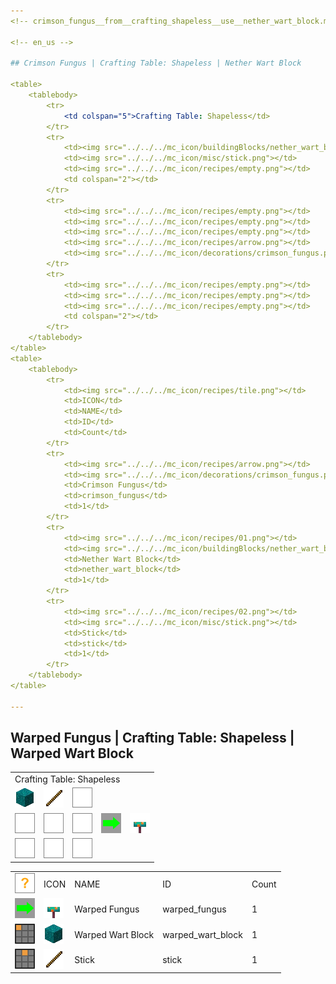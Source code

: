 ```yaml
---
<!-- crimson_fungus__from__crafting_shapeless__use__nether_wart_block.md -->

<!-- en_us -->

## Crimson Fungus | Crafting Table: Shapeless | Nether Wart Block

<table>
	<tablebody>
		<tr>
			<td colspan="5">Crafting Table: Shapeless</td>
		</tr>
		<tr>
			<td><img src="../../../mc_icon/buildingBlocks/nether_wart_block.png"></td>
			<td><img src="../../../mc_icon/misc/stick.png"></td>
			<td><img src="../../../mc_icon/recipes/empty.png"></td>
			<td colspan="2"></td>
		</tr>
		<tr>
			<td><img src="../../../mc_icon/recipes/empty.png"></td>
			<td><img src="../../../mc_icon/recipes/empty.png"></td>
			<td><img src="../../../mc_icon/recipes/empty.png"></td>
			<td><img src="../../../mc_icon/recipes/arrow.png"></td>
			<td><img src="../../../mc_icon/decorations/crimson_fungus.png"></td>
		</tr>
		<tr>
			<td><img src="../../../mc_icon/recipes/empty.png"></td>
			<td><img src="../../../mc_icon/recipes/empty.png"></td>
			<td><img src="../../../mc_icon/recipes/empty.png"></td>
			<td colspan="2"></td>
		</tr>
	</tablebody>
</table>
<table>
	<tablebody>
		<tr>
			<td><img src="../../../mc_icon/recipes/tile.png"></td>
			<td>ICON</td>
			<td>NAME</td>
			<td>ID</td>
			<td>Count</td>
		</tr>
		<tr>
			<td><img src="../../../mc_icon/recipes/arrow.png"></td>
			<td><img src="../../../mc_icon/decorations/crimson_fungus.png"></td>
			<td>Crimson Fungus</td>
			<td>crimson_fungus</td>
			<td>1</td>
		</tr>
		<tr>
			<td><img src="../../../mc_icon/recipes/01.png"></td>
			<td><img src="../../../mc_icon/buildingBlocks/nether_wart_block.png"></td>
			<td>Nether Wart Block</td>
			<td>nether_wart_block</td>
			<td>1</td>
		</tr>
		<tr>
			<td><img src="../../../mc_icon/recipes/02.png"></td>
			<td><img src="../../../mc_icon/misc/stick.png"></td>
			<td>Stick</td>
			<td>stick</td>
			<td>1</td>
		</tr>
	</tablebody>
</table>

---
```

<!-- warped_fungus__from__crafting_shapeless__use__warped_wart_block.md -->

<!-- en_us -->

## Warped Fungus | Crafting Table: Shapeless | Warped Wart Block

<table>
	<tablebody>
		<tr>
			<td colspan="5">Crafting Table: Shapeless</td>
		</tr>
		<tr>
			<td><img src="../../../mc_icon/buildingBlocks/warped_wart_block.png"></td>
			<td><img src="../../../mc_icon/misc/stick.png"></td>
			<td><img src="../../../mc_icon/recipes/empty.png"></td>
			<td colspan="2"></td>
		</tr>
		<tr>
			<td><img src="../../../mc_icon/recipes/empty.png"></td>
			<td><img src="../../../mc_icon/recipes/empty.png"></td>
			<td><img src="../../../mc_icon/recipes/empty.png"></td>
			<td><img src="../../../mc_icon/recipes/arrow.png"></td>
			<td><img src="../../../mc_icon/decorations/warped_fungus.png"></td>
		</tr>
		<tr>
			<td><img src="../../../mc_icon/recipes/empty.png"></td>
			<td><img src="../../../mc_icon/recipes/empty.png"></td>
			<td><img src="../../../mc_icon/recipes/empty.png"></td>
			<td colspan="2"></td>
		</tr>
	</tablebody>
</table>
<table>
	<tablebody>
		<tr>
			<td><img src="../../../mc_icon/recipes/tile.png"></td>
			<td>ICON</td>
			<td>NAME</td>
			<td>ID</td>
			<td>Count</td>
		</tr>
		<tr>
			<td><img src="../../../mc_icon/recipes/arrow.png"></td>
			<td><img src="../../../mc_icon/decorations/warped_fungus.png"></td>
			<td>Warped Fungus</td>
			<td>warped_fungus</td>
			<td>1</td>
		</tr>
		<tr>
			<td><img src="../../../mc_icon/recipes/01.png"></td>
			<td><img src="../../../mc_icon/buildingBlocks/warped_wart_block.png"></td>
			<td>Warped Wart Block</td>
			<td>warped_wart_block</td>
			<td>1</td>
		</tr>
		<tr>
			<td><img src="../../../mc_icon/recipes/02.png"></td>
			<td><img src="../../../mc_icon/misc/stick.png"></td>
			<td>Stick</td>
			<td>stick</td>
			<td>1</td>
		</tr>
	</tablebody>
</table>

